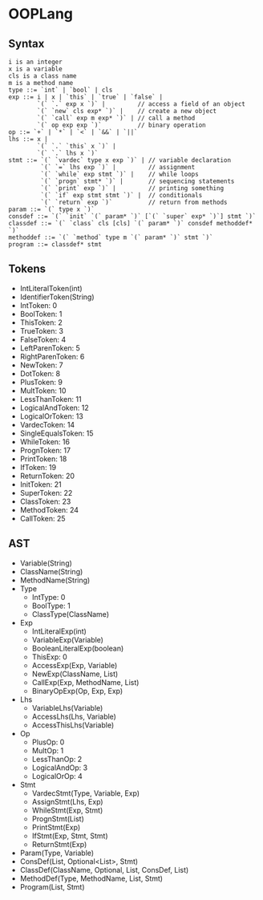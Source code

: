 # OOPLang #

## Syntax ##

```
i is an integer
x is a variable
cls is a class name
m is a method name
type ::= `int` | `bool` | cls
exp ::= i | x | `this` | `true` | `false` |
        `(` `.` exp x `)` |         // access a field of an object
        `(` `new` cls exp* `)` |    // create a new object
        `(` `call` exp m exp* `)` | // call a method
        `(` op exp exp `)`          // binary operation
op ::= `+` | `*` | `<` | `&&` | `||`
lhs ::= x |
        `(` `.` `this` x `)` |
        `(` `.` lhs x `)`
stmt ::= `(` `vardec` type x exp `)` | // variable declaration
         `(` `=` lhs exp `)` |         // assignment
         `(` `while` exp stmt `)` |    // while loops
         `(` `progn` stmt* `)` |       // sequencing statements
         `(` `print` exp `)` |         // printing something
         `(` `if` exp stmt stmt `)` |  // conditionals
         `(` `return` exp `)`          // return from methods
param ::= `(` type x `)`
consdef ::= `(` `init` `(` param* `)` [`(` `super` exp* `)`] stmt `)`
classdef ::= `(` `class` cls [cls] `(` param* `)` consdef methoddef* `)`
methoddef ::= `(` `method` type m `(` param* `)` stmt `)`
program ::= classdef* stmt
```

## Tokens ##

- IntLiteralToken(int)
- IdentifierToken(String)
- IntToken: 0
- BoolToken: 1
- ThisToken: 2
- TrueToken: 3
- FalseToken: 4
- LeftParenToken: 5
- RightParenToken: 6
- NewToken: 7
- DotToken: 8
- PlusToken: 9
- MultToken: 10
- LessThanToken: 11
- LogicalAndToken: 12
- LogicalOrToken: 13
- VardecToken: 14
- SingleEqualsToken: 15
- WhileToken: 16
- PrognToken: 17
- PrintToken: 18
- IfToken: 19
- ReturnToken: 20
- InitToken: 21
- SuperToken: 22
- ClassToken: 23
- MethodToken: 24
- CallToken: 25

## AST ##

- Variable(String)
- ClassName(String)
- MethodName(String)
- Type
  - IntType: 0
  - BoolType: 1
  - ClassType(ClassName)
- Exp
  - IntLiteralExp(int)
  - VariableExp(Variable)
  - BooleanLiteralExp(boolean)
  - ThisExp: 0
  - AccessExp(Exp, Variable)
  - NewExp(ClassName, List<Exp>)
  - CallExp(Exp, MethodName, List<Exp>)
  - BinaryOpExp(Op, Exp, Exp)
- Lhs
  - VariableLhs(Variable)
  - AccessLhs(Lhs, Variable)
  - AccessThisLhs(Variable)
- Op
  - PlusOp: 0
  - MultOp: 1
  - LessThanOp: 2
  - LogicalAndOp: 3
  - LogicalOrOp: 4
- Stmt
  - VardecStmt(Type, Variable, Exp)
  - AssignStmt(Lhs, Exp)
  - WhileStmt(Exp, Stmt)
  - PrognStmt(List<Stmt>)
  - PrintStmt(Exp)
  - IfStmt(Exp, Stmt, Stmt)
  - ReturnStmt(Exp)
- Param(Type, Variable)
- ConsDef(List<Param>, Optional<List<Exp>>, Stmt)
- ClassDef(ClassName, Optional<ClassName>, List<Param>, ConsDef, List<MethodDef>)
- MethodDef(Type, MethodName, List<Param>, Stmt)
- Program(List<ClassDef>, Stmt)
